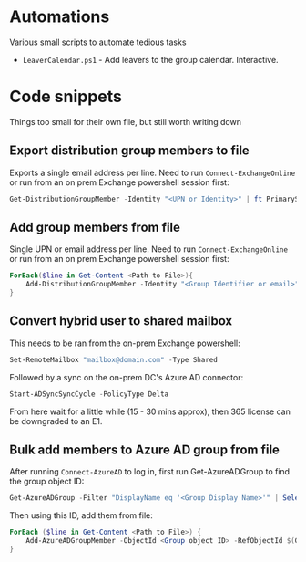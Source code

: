 # Automations
Various small scripts to automate tedious tasks

* `LeaverCalendar.ps1` - Add leavers to the group calendar. Interactive.

# Code snippets
Things too small for their own file, but still worth writing down

## Export distribution group members to file
Exports a single email address per line. Need to run `Connect-ExchangeOnline` or run from an on prem Exchange powershell session first:
```powershell
Get-DistributionGroupMember -Identity "<UPN or Identity>" | ft PrimarySmtpAddress > /path/to/output.txt
```

## Add group members from file
Single UPN or email address per line. Need to run `Connect-ExchangeOnline` or run from an on prem Exchange powershell session first:
```powershell
ForEach($line in Get-Content <Path to File>){
    Add-DistributionGroupMember -Identity "<Group Identifier or email>" -Member $line.trim() 
}
```

## Convert hybrid user to shared mailbox
This needs to be ran from the on-prem Exchange powershell:
```powershell
Set-RemoteMailbox "mailbox@domain.com" -Type Shared
```

Followed by a sync on the on-prem DC's Azure AD connector:
```powershell
Start-ADSyncSyncCycle -PolicyType Delta
```

From here wait for a little while (15 - 30 mins approx), then 365 license can be downgraded to an E1.

## Bulk add members to Azure AD group from file
After running `Connect-AzureAD` to log in, first run Get-AzureADGroup to find the group object ID:
```powershell
Get-AzureADGroup -Filter "DisplayName eq '<Group Display Name>'" | Select ObjectID
```

Then using this ID, add them from file:
```powershell
ForEach ($line in Get-Content <Path to File>) {
    Add-AzureADGroupMember -ObjectId <Group object ID> -RefObjectId $(Get-AzureADUser -ObjectID $line).ObjectID
}
```